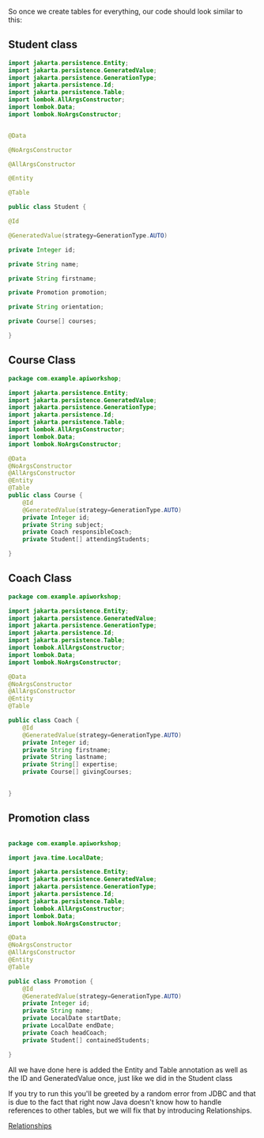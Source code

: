 So once we create tables for everything, our code should look similar to this:

## Student class

```Java
import jakarta.persistence.Entity;
import jakarta.persistence.GeneratedValue;
import jakarta.persistence.GenerationType;
import jakarta.persistence.Id;
import jakarta.persistence.Table;
import lombok.AllArgsConstructor;
import lombok.Data;
import lombok.NoArgsConstructor;


@Data

@NoArgsConstructor

@AllArgsConstructor

@Entity

@Table

public class Student {

@Id

@GeneratedValue(strategy=GenerationType.AUTO)

private Integer id;

private String name;

private String firstname;

private Promotion promotion;

private String orientation;

private Course[] courses;

}
```

## Course Class

```Java
package com.example.apiworkshop;

import jakarta.persistence.Entity;
import jakarta.persistence.GeneratedValue;
import jakarta.persistence.GenerationType;
import jakarta.persistence.Id;
import jakarta.persistence.Table;
import lombok.AllArgsConstructor;
import lombok.Data;
import lombok.NoArgsConstructor;

@Data
@NoArgsConstructor
@AllArgsConstructor
@Entity
@Table
public class Course {
	@Id
	@GeneratedValue(strategy=GenerationType.AUTO)
	private Integer id;
	private String subject;
	private Coach responsibleCoach;
	private Student[] attendingStudents;

}

```

## Coach Class

```Java
package com.example.apiworkshop;

import jakarta.persistence.Entity;
import jakarta.persistence.GeneratedValue;
import jakarta.persistence.GenerationType;
import jakarta.persistence.Id;
import jakarta.persistence.Table;
import lombok.AllArgsConstructor;
import lombok.Data;
import lombok.NoArgsConstructor;

@Data
@NoArgsConstructor
@AllArgsConstructor
@Entity
@Table

public class Coach {
	@Id
	@GeneratedValue(strategy=GenerationType.AUTO)
	private Integer id;
	private String firstname;
	private String lastname;
	private String[] expertise;
	private Course[] givingCourses;
	

}

```


## Promotion class

```Java

package com.example.apiworkshop;

import java.time.LocalDate;

import jakarta.persistence.Entity;
import jakarta.persistence.GeneratedValue;
import jakarta.persistence.GenerationType;
import jakarta.persistence.Id;
import jakarta.persistence.Table;
import lombok.AllArgsConstructor;
import lombok.Data;
import lombok.NoArgsConstructor;

@Data
@NoArgsConstructor
@AllArgsConstructor
@Entity
@Table

public class Promotion {
	@Id
	@GeneratedValue(strategy=GenerationType.AUTO)
	private Integer id;
	private String name;
	private LocalDate startDate;
	private LocalDate endDate;
	private Coach headCoach;
	private Student[] containedStudents;

}

```

All we have done here is added the Entity and Table annotation as well as the ID and GeneratedValue once, just like we did in the Student class

If you try to run this you'll be greeted by a random error from JDBC and that is due to the fact that right now Java doesn't know how to handle references to other tables, but we will fix that by introducing Relationships.

[Relationships](https://github.com/TripsJ/Spring-API-Workshop-1/blob/main/Relationships.md)
